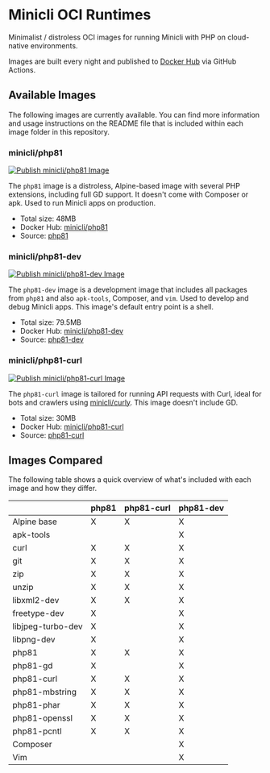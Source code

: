 # Minicli OCI Runtimes

Minimalist / distroless OCI images for running Minicli with PHP on cloud-native environments. 

Images are built every night and published to [Docker Hub](https://hub.docker.com/u/minicli) via GitHub Actions.

## Available Images
The following images are currently available. You can find more information and usage instructions on the README file that is included within each image folder in this repository.

### minicli/php81 
[![Publish minicli/php81 Image](https://github.com/minicli/runtimes/actions/workflows/php81.yml/badge.svg)](https://github.com/minicli/runtimes/actions/workflows/php81.yml)

The `php81` image is a distroless, Alpine-based image with several PHP extensions, including full GD support. It doesn't come with Composer or apk. Used to run Minicli apps on production.

- Total size: 48MB
- Docker Hub: [minicli/php81](https://hub.docker.com/repository/docker/minicli/php81)
- Source: [php81](/php81)

### minicli/php81-dev
[![Publish minicli/php81-dev Image](https://github.com/minicli/runtimes/actions/workflows/php81-dev.yml/badge.svg)](https://github.com/minicli/runtimes/actions/workflows/php81-dev.yml)

The `php81-dev` image is a development image that includes all packages from `php81` and also `apk-tools`, Composer, and `vim`. Used to develop and debug Minicli apps.
This image's default entry point is a shell.
 
- Total size: 79.5MB
- Docker Hub: [minicli/php81-dev](https://hub.docker.com/repository/docker/minicli/php81-dev)
- Source: [php81-dev](/php81-dev)

### minicli/php81-curl
[![Publish minicli/php81-curl Image](https://github.com/minicli/runtimes/actions/workflows/php81-curl.yml/badge.svg)](https://github.com/minicli/runtimes/actions/workflows/php81-curl.yml)

The `php81-curl` image is tailored for running API requests with Curl, ideal for bots and crawlers using [minicli/curly](https://github.com/minicli/curly). This image doesn't include GD.

- Total size: 30MB
- Docker Hub: [minicli/php81-curl](https://hub.docker.com/repository/docker/minicli/php81-curl)
- Source: [php81-curl](/php81-curl)

## Images Compared
The following table shows a quick overview of what's included with each image and how they differ.

|                   | php81 | php81-curl | php81-dev |
|-------------------|-------|------------|-----------|
| Alpine base       | X     | X          | X         |
| apk-tools         |       |            | X         |
| curl              | X     | X          | X         |
| git               | X     | X          | X         |
| zip               | X     | X          | X         |
| unzip             | X     | X          | X         |
| libxml2-dev       | X     | X          | X         |
| freetype-dev      | X     |            | X         |
| libjpeg-turbo-dev | X     |            | X         |
| libpng-dev        | X     |            | X         |
| php81             | X     | X          | X         |
| php81-gd          | X     |            | X         |
| php81-curl        | X     | X          | X         |
| php81-mbstring    | X     | X          | X         |
| php81-phar        | X     | X          | X         |
| php81-openssl     | X     | X          | X         |
| php81-pcntl       | X     | X          | X         |
| Composer          |       |            | X         |
| Vim               |       |            | X         |